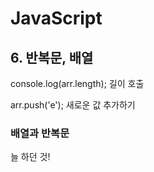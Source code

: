 # JavaScript

## 6. 반복문, 배열

console.log(arr.length);
길이 호출

arr.push('e');
새로운 값 추가하기

### 배열과 반복문
늘 하던 것!




